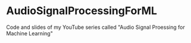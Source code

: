 # AudioSignalProcessingForML

Code and slides of my YouTube series called "Audio Signal Proessing for Machine Learning"
